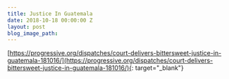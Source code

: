 ```yaml
---
title: Justice In Guatemala
date: 2018-10-18 00:00:00 Z
layout: post
blog_image_path: 
---
```


[https://progressive.org/dispatches/court-delivers-bittersweet-justice-in-guatemala-181016/](https://progressive.org/dispatches/court-delivers-bittersweet-justice-in-guatemala-181016/){: target="_blank"}
